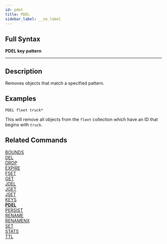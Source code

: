 ```yaml
---
id: pdel
title: PDEL
sidebar_label: __no_label
---
```


## Full Syntax

**PDEL  key pattern**

---

## Description

Removes objects that match a specified pattern.

## Examples

```tile38-cli
PDEL fleet truck*
```

This will remove all objects from the `fleet` collection which have an ID that begins with `truck`.

## Related Commands

[BOUNDS](bounds.html)<br>
[DEL](del.html)<br>
[DROP](drop.html)<br>
[EXPIRE](expire.html)<br>
[FSET](fset.html)<br>
[GET](get.html)<br>
[JDEL](jdel.html)<br>
[JGET](jget.html)<br>
[JSET](jset.html)<br>
[KEYS](keys.html)<br>
**[PDEL](pdel.html)**<br>
[PERSIST](persist.html)<br>
[RENAME](rename.html)<br>
[RENAMENX](renamenx.html)<br>
[SET](set.html)<br>
[STATS](stats.html)<br>
[TTL](ttl.html)<br>